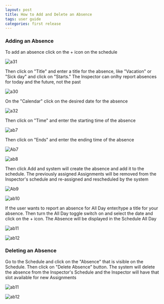 ```yaml
---
layout: post
title: How to Add and Delete an Absence
tags: user guide
categories: first release
---
```


### Adding an Absence

To add an absence click on the + icon on the schedule

![a31](https://user-images.githubusercontent.com/81990744/115776527-367a6900-a382-11eb-9a84-25b5340639ab.png)

Then click on "Title" and enter a title for the absence, like "Vacation" or "Sick day" and click on "Starts." The Inspector can onlhy report absences for today and the future, not the past

![a30](https://user-images.githubusercontent.com/81990744/115776283-f2876400-a381-11eb-9898-054eebf35c6e.png)

On the "Calendar" click on the desired date for the absence 

![a32](https://user-images.githubusercontent.com/81990744/115776356-059a3400-a382-11eb-9423-9293fad3c6ba.png)

Then click on "Time" and enter the starting time of the absence

![ab7](https://user-images.githubusercontent.com/81990744/114568314-04f6f480-9c42-11eb-9ae2-10c2993c58a6.png)

Then click on "Ends" and enter the ending time of the absence

![Ab7](https://user-images.githubusercontent.com/81990744/114572449-7e441680-9c45-11eb-83f4-58a0c671c2d6.png)

![ab8](https://user-images.githubusercontent.com/81990744/114568324-06282180-9c42-11eb-92cd-5437ed62cedc.png)

Then click Add and system will create the absence and add it to the schedule. The previously assigned Assignments will be removed from the Inspector's schedule and re-assigned and rescheduled by the system

![Ab9](https://user-images.githubusercontent.com/81990744/114572978-f6aad780-9c45-11eb-948a-1dd4488c2604.png)

![ab10](https://user-images.githubusercontent.com/81990744/114568339-09bba880-9c42-11eb-98d5-23f230367b5c.png)

If the user wants to report an absence for All Day enter/type a title for your absence. Then turn the All Day toggle switch on and select the date and click on the + icon. The Absence will be displayed in the Schedule All Day

![ab11](https://user-images.githubusercontent.com/81990744/114728656-47d1ce80-9d0d-11eb-86e0-46d335fd2775.png)

![ab12](https://user-images.githubusercontent.com/81990744/114728683-4dc7af80-9d0d-11eb-9360-59ce49fa5ee5.png)

### Deleting an Absence

Go to the Schedule and click on the "Absence" that is visible on the Schedule. Then click on "Delete Absence" button. The system will delete the absence from the Inspector's Schedule and the Inspector will have that slot available for new Assignments

![ab11](https://user-images.githubusercontent.com/81990744/114568344-0b856c00-9c42-11eb-8c7f-e9125f65cbc5.png)

![ab12](https://user-images.githubusercontent.com/81990744/114568357-0cb69900-9c42-11eb-9060-c1ae0ce4dd72.png)

